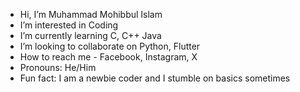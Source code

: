 - Hi, I’m Muhammad Mohibbul Islam
- I’m interested in Coding
- I’m currently learning C, C++ Java
- I’m looking to collaborate on Python, Flutter
- How to reach me - Facebook, Instagram, X
- Pronouns: He/Him
- Fun fact: I am a newbie coder and I stumble on basics sometimes

<!---
mdmohibbulislam/mdmohibbulislam is a ✨ special ✨ repository because its `README.md` (this file) appears on your GitHub profile.
You can click the Preview link to take a look at your changes.
--->
